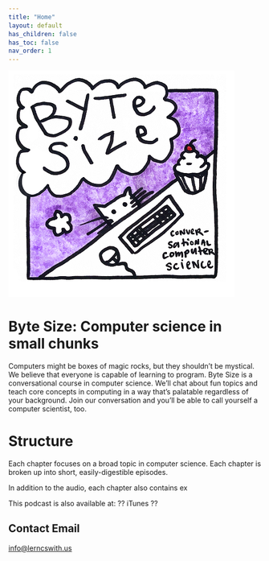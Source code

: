 ```yaml
---
title: "Home"
layout: default
has_children: false
has_toc: false
nav_order: 1
---
```

![cover_art](assets/cover_small.png)
# Byte Size: Computer science in small chunks

Computers might be boxes of magic rocks, but they shouldn’t be mystical. We believe that everyone is capable of learning to program. Byte Size is a conversational course in computer science. We’ll chat about fun topics and teach core concepts in computing in a way that’s palatable regardless of your background. Join our conversation and you’ll be able to call yourself a computer scientist, too.

# Structure

Each chapter focuses on a broad topic in computer science. Each chapter is broken up into short, easily-digestible episodes. 

In addition to the audio, each chapter also contains ex

This podcast is also available at:  ?? iTunes ??

## Contact Email
info@lerncswith.us
